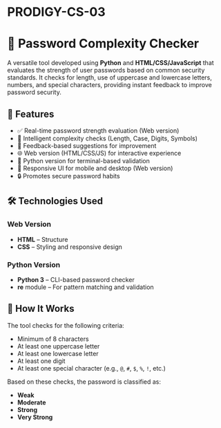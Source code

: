 # PRODIGY-CS-03
# 🔐 Password Complexity Checker  

A versatile tool developed using **Python** and **HTML/CSS/JavaScript** that evaluates the strength of user passwords based on common security standards. It checks for length, use of uppercase and lowercase letters, numbers, and special characters, providing instant feedback to improve password security.

## 🚀 Features

- ✅ Real-time password strength evaluation (Web version)
- 🧠 Intelligent complexity checks (Length, Case, Digits, Symbols)
- 🔁 Feedback-based suggestions for improvement
- 🌐 Web version (HTML/CSS/JS) for interactive experience
- 🐍 Python version for terminal-based validation
- 📱 Responsive UI for mobile and desktop (Web version)
- 🔒 Promotes secure password habits


## 🛠️ Technologies Used

### Web Version
- **HTML** – Structure
- **CSS** – Styling and responsive design

### Python Version
- **Python 3** – CLI-based password checker
- **re** module – For pattern matching and validation


## 🔎 How It Works

The tool checks for the following criteria:

- Minimum of 8 characters
- At least one uppercase letter
- At least one lowercase letter
- At least one digit
- At least one special character (e.g., `@`, `#`, `$`, `%`, `!`, etc.)

Based on these checks, the password is classified as:
- **Weak**
- **Moderate**
- **Strong**
- **Very Strong**


